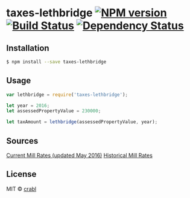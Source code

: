# taxes-lethbridge [![NPM version][npm-image]][npm-url] [![Build Status][travis-image]][travis-url] [![Dependency Status][daviddm-image]][daviddm-url]
>

## Installation

```sh
$ npm install --save taxes-lethbridge
```

## Usage

```js
var lethbridge = require('taxes-lethbridge');

let year = 2016;
let assessedPropertyValue = 230000;

let taxAmount = lethbridge(assessedPropertyValue, year);
```

## Sources

[Current Mill Rates (updated May 2016)](http://www.lethbridge.ca/living-here/My-Taxes/Pages/Calculators/Residential.aspx)
[Historical Mill Rates](http://www.lethbridge.ca/living-here/My-Taxes/Pages/Historic-Mill-Rates.aspx)

## License

MIT © [crabl]()


[npm-image]: https://badge.fury.io/js/taxes-lethbridge.svg
[npm-url]: https://npmjs.org/package/taxes-lethbridge
[travis-image]: https://travis-ci.org/crabl/taxes-lethbridge.svg?branch=master
[travis-url]: https://travis-ci.org/crabl/taxes-lethbridge
[daviddm-image]: https://david-dm.org/crabl/taxes-lethbridge.svg?theme=shields.io
[daviddm-url]: https://david-dm.org/crabl/taxes-lethbridge

